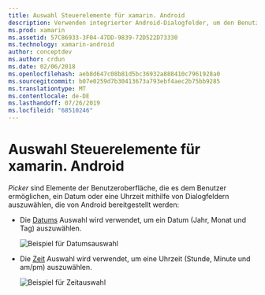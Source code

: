 ```yaml
---
title: Auswahl Steuerelemente für xamarin. Android
description: Verwenden integrierter Android-Dialogfelder, um den Benutzer nach Datum und Uhrzeit abzufragen
ms.prod: xamarin
ms.assetid: 57C86933-3F04-47DD-9839-72D522D73330
ms.technology: xamarin-android
author: conceptdev
ms.author: crdun
ms.date: 02/06/2018
ms.openlocfilehash: aeb8d647c08b81d5bc36932a888410c7961928a0
ms.sourcegitcommit: b07e0259d7b30413673a793ebf4aec2b75bb9285
ms.translationtype: MT
ms.contentlocale: de-DE
ms.lasthandoff: 07/26/2019
ms.locfileid: "68510246"
---
```

# <a name="picker-controls-for-xamarinandroid"></a>Auswahl Steuerelemente für xamarin. Android

*Picker* sind Elemente der Benutzeroberfläche, die es dem Benutzer ermöglichen, ein Datum oder eine Uhrzeit mithilfe von Dialogfeldern auszuwählen, die von Android bereitgestellt werden:

- Die [Datums](~/android/user-interface/controls/pickers/date-picker.md) Auswahl wird verwendet, um ein Datum (Jahr, Monat und Tag) auszuwählen.

    ![Beispiel für Datumsauswahl](images/date-picker.png)

- Die [Zeit](~/android/user-interface/controls/pickers/time-picker.md) Auswahl wird verwendet, um eine Uhrzeit (Stunde, Minute und am/pm) auszuwählen.

    ![Beispiel für Zeitauswahl](images/time-picker.png)
